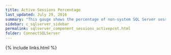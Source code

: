 ```yaml
---
title: ﻿Active Sessions Percentage
last_updated: July 29, 2016
summary: "This gauge shows the percentage of non-system SQL Server sessions that are active (executing) or waiting on locks (blocked)."
sidebar: c_sqlserver_sidebar
permalink: sqlserver_component_sessions_activepcnt.html
folder: ConnectSQLServer
---
```


{% include links.html %}
